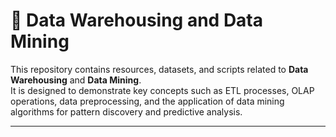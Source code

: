 # 🧠 Data Warehousing and Data Mining

This repository contains resources, datasets, and scripts related to **Data Warehousing** and **Data Mining**.  
It is designed to demonstrate key concepts such as ETL processes, OLAP operations, data preprocessing, and the application of data mining algorithms for pattern discovery and predictive analysis.

---


